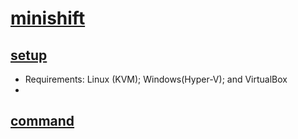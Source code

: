 # [minishift](https://github.com/minishift/minishift)
## [setup]()
- Requirements:  Linux (KVM);  Windows(Hyper-V); and VirtualBox
- 
## [command](https://docs.okd.io/latest/minishift/command-ref/minishift.html)
